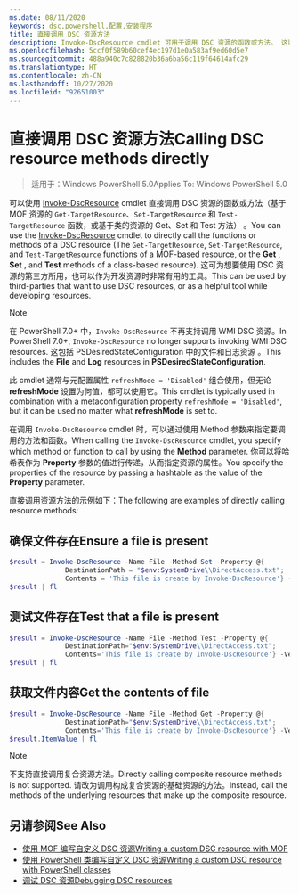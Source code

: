 ```yaml
---
ms.date: 08/11/2020
keywords: dsc,powershell,配置,安装程序
title: 直接调用 DSC 资源方法
description: Invoke-DscResource cmdlet 可用于调用 DSC 资源的函数或方法。 这可为想要使用 DSC 资源的第三方所用，也可以作为开发资源时非常有用的工具。
ms.openlocfilehash: 5ccf0f589b60cef4ec197d1e0a583af9ed60d5e7
ms.sourcegitcommit: 488a940c7c828820b36a6ba56c119f64614afc29
ms.translationtype: HT
ms.contentlocale: zh-CN
ms.lasthandoff: 10/27/2020
ms.locfileid: "92651003"
---
```

# <a name="calling-dsc-resource-methods-directly"></a><span data-ttu-id="53a72-105">直接调用 DSC 资源方法</span><span class="sxs-lookup"><span data-stu-id="53a72-105">Calling DSC resource methods directly</span></span>

> <span data-ttu-id="53a72-106">适用于：Windows PowerShell 5.0</span><span class="sxs-lookup"><span data-stu-id="53a72-106">Applies To: Windows PowerShell 5.0</span></span>

<span data-ttu-id="53a72-107">可以使用 [Invoke-DscResource](/powershell/module/PSDesiredStateConfiguration/Invoke-DscResource) cmdlet 直接调用 DSC 资源的函数或方法（基于 MOF 资源的 `Get-TargetResource`、`Set-TargetResource` 和 `Test-TargetResource` 函数，或基于类的资源的 Get、Set 和 Test 方法）  。</span><span class="sxs-lookup"><span data-stu-id="53a72-107">You can use the [Invoke-DscResource](/powershell/module/PSDesiredStateConfiguration/Invoke-DscResource) cmdlet to directly call the functions or methods of a DSC resource (The `Get-TargetResource`, `Set-TargetResource`, and `Test-TargetResource` functions of a MOF-based resource, or the **Get** , **Set** , and **Test** methods of a class-based resource).</span></span> <span data-ttu-id="53a72-108">这可为想要使用 DSC 资源的第三方所用，也可以作为开发资源时非常有用的工具。</span><span class="sxs-lookup"><span data-stu-id="53a72-108">This can be used by third-parties that want to use DSC resources, or as a helpful tool while developing resources.</span></span>

> [!NOTE]
> <span data-ttu-id="53a72-109">在 PowerShell 7.0+ 中，`Invoke-DscResource` 不再支持调用 WMI DSC 资源。</span><span class="sxs-lookup"><span data-stu-id="53a72-109">In PowerShell 7.0+, `Invoke-DscResource` no longer supports invoking WMI DSC resources.</span></span> <span data-ttu-id="53a72-110">这包括 PSDesiredStateConfiguration 中的文件和日志资源  。</span><span class="sxs-lookup"><span data-stu-id="53a72-110">This includes the **File** and **Log** resources in **PSDesiredStateConfiguration**.</span></span>

<span data-ttu-id="53a72-111">此 cmdlet 通常与元配置属性 `refreshMode = 'Disabled'` 组合使用，但无论 **refreshMode** 设置为何值，都可以使用它。</span><span class="sxs-lookup"><span data-stu-id="53a72-111">This cmdlet is typically used in combination with a metaconfiguration property `refreshMode = 'Disabled'`, but it can be used no matter what **refreshMode** is set to.</span></span>

<span data-ttu-id="53a72-112">在调用 `Invoke-DscResource` cmdlet 时，可以通过使用 Method 参数来指定要调用的方法和函数。</span><span class="sxs-lookup"><span data-stu-id="53a72-112">When calling the `Invoke-DscResource` cmdlet, you specify which method or function to call by using the **Method** parameter.</span></span> <span data-ttu-id="53a72-113">你可以将哈希表作为 **Property** 参数的值进行传递，从而指定资源的属性。</span><span class="sxs-lookup"><span data-stu-id="53a72-113">You specify the properties of the resource by passing a hashtable as the value of the **Property** parameter.</span></span>

<span data-ttu-id="53a72-114">直接调用资源方法的示例如下：</span><span class="sxs-lookup"><span data-stu-id="53a72-114">The following are examples of directly calling resource methods:</span></span>

## <a name="ensure-a-file-is-present"></a><span data-ttu-id="53a72-115">确保文件存在</span><span class="sxs-lookup"><span data-stu-id="53a72-115">Ensure a file is present</span></span>

```powershell
$result = Invoke-DscResource -Name File -Method Set -Property @{
              DestinationPath = "$env:SystemDrive\\DirectAccess.txt";
              Contents = 'This file is create by Invoke-DscResource'} -Verbose
$result | fl
```

## <a name="test-that-a-file-is-present"></a><span data-ttu-id="53a72-116">测试文件存在</span><span class="sxs-lookup"><span data-stu-id="53a72-116">Test that a file is present</span></span>

```powershell
$result = Invoke-DscResource -Name File -Method Test -Property @{
              DestinationPath="$env:SystemDrive\\DirectAccess.txt";
              Contents='This file is create by Invoke-DscResource'} -Verbose
$result | fl
```

## <a name="get-the-contents-of-file"></a><span data-ttu-id="53a72-117">获取文件内容</span><span class="sxs-lookup"><span data-stu-id="53a72-117">Get the contents of file</span></span>

```powershell
$result = Invoke-DscResource -Name File -Method Get -Property @{
              DestinationPath="$env:SystemDrive\\DirectAccess.txt";
              Contents='This file is create by Invoke-DscResource'} -Verbose
$result.ItemValue | fl
```

> [!NOTE]
> <span data-ttu-id="53a72-118">不支持直接调用复合资源方法。</span><span class="sxs-lookup"><span data-stu-id="53a72-118">Directly calling composite resource methods is not supported.</span></span> <span data-ttu-id="53a72-119">请改为调用构成复合资源的基础资源的方法。</span><span class="sxs-lookup"><span data-stu-id="53a72-119">Instead, call the methods of the underlying resources that make up the composite resource.</span></span>

## <a name="see-also"></a><span data-ttu-id="53a72-120">另请参阅</span><span class="sxs-lookup"><span data-stu-id="53a72-120">See Also</span></span>

- [<span data-ttu-id="53a72-121">使用 MOF 编写自定义 DSC 资源</span><span class="sxs-lookup"><span data-stu-id="53a72-121">Writing a custom DSC resource with MOF</span></span>](../resources/authoringResourceMOF.md)
- [<span data-ttu-id="53a72-122">使用 PowerShell 类编写自定义 DSC 资源</span><span class="sxs-lookup"><span data-stu-id="53a72-122">Writing a custom DSC resource with PowerShell classes</span></span>](../resources/authoringResourceClass.md)
- [<span data-ttu-id="53a72-123">调试 DSC 资源</span><span class="sxs-lookup"><span data-stu-id="53a72-123">Debugging DSC resources</span></span>](../troubleshooting/debugResource.md)
